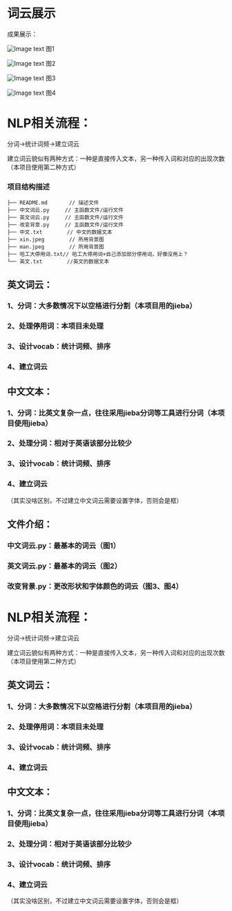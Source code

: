 # 词云展示
成果展示：

![Image text](https://github.com/renhongjie/NLP_process/tree/main/images/词云1.png)
图1

![Image text](https://github.com/renhongjie/NLP_process/tree/main/images/词云2.png)
图2

![Image text](https://github.com/renhongjie/NLP_process/tree/main/images/词云3.png)
图3

![Image text](https://github.com/renhongjie/NLP_process/tree/main/images/词云4.png)
图4

# NLP相关流程：
分词->统计词频->建立词云

建立词云貌似有两种方式：一种是直接传入文本，另一种传入词和对应的出现次数（本项目使用第二种方式）
### 项目结构描述
```
├── README.md       // 描述文件
├── 中文词云.py     // 主函数文件/运行文件
├── 英文词云.py     // 主函数文件/运行文件
├── 改变背景.py     // 主函数文件/运行文件
├── 中文.txt        // 中文的数据文本 
├── xin.jpeg        // 所用背景图 
├── man.jpeg        // 所用背景图 
├── 哈工大停用词.txt// 哈工大停用词+自己添加部分停用词，好像没用上？
└── 英文.txt        //英文的数据文本
```

## 英文词云：
### 1、分词：大多数情况下以空格进行分割（本项目用的jieba）
### 2、处理停用词：本项目未处理
### 3、设计vocab：统计词频、排序
### 4、建立词云


## 中文文本：
### 1、分词：比英文复杂一点，往往采用jieba分词等工具进行分词（本项目使用jieba）
### 2、处理分词：相对于英语该部分比较少
### 3、设计vocab：统计词频、排序
### 4、建立词云
（其实没啥区别，不过建立中文词云需要设置字体，否则会是框）

## 文件介绍：
### 中文词云.py：最基本的词云（图1）
### 英文词云.py：最基本的词云（图2）
### 改变背景.py：更改形状和字体颜色的词云（图3、图4）

# NLP相关流程：
分词->统计词频->建立词云

建立词云貌似有两种方式：一种是直接传入文本，另一种传入词和对应的出现次数（本项目使用第二种方式）

## 英文词云：
### 1、分词：大多数情况下以空格进行分割（本项目用的jieba）
### 2、处理停用词：本项目未处理
### 3、设计vocab：统计词频、排序
### 4、建立词云


## 中文文本：
### 1、分词：比英文复杂一点，往往采用jieba分词等工具进行分词（本项目使用jieba）
### 2、处理分词：相对于英语该部分比较少
### 3、设计vocab：统计词频、排序
### 4、建立词云
（其实没啥区别，不过建立中文词云需要设置字体，否则会是框）